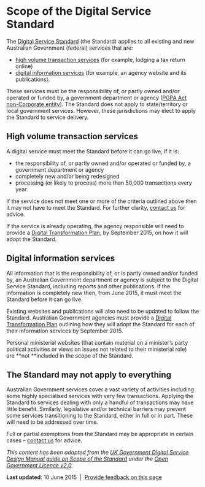 Scope of the Digital Service Standard
=====================================

The [Digital Service Standard](index.html) (the Standard) applies to all existing and new Australian Government (federal) services that are:

-   [high volume transaction services](../node/856.html#_High_volume_Ttransaction) (for example, lodging a tax return online) 
-   [digital information services](../node/856.html#_Digital_information_services) (for example, an agency website and its publications).

These services must be the responsibility of, or partly owned and/or operated or funded by, a government department or agency ([PGPA Act non-Corporate entity](http://www.finance.gov.au/resource-management/introduction/)). The Standard does not apply to state/territory or local government services. However, these jurisdictions may elect to apply the Standard to service delivery.

High volume transaction services
--------------------------------

A digital service must meet the Standard before it can go live, if it is:

-   the responsibility of, or partly owned and/or operated or funded by, a government department or agency
-   completely new and/or being redesigned
-   processing (or likely to process) more than 50,000 transactions every year.

If the service does not meet one or more of the criteria outlined above then it may not have to meet the Standard. For further clarity, [contact us](../contact-us.html) for advice.

If the service is already operating, the agency responsible will need to provide a [Digital Transformation Plan](../node/871.html), by September 2015, on how it will adopt the Standard.

Digital information services
----------------------------

All information that is the responsibility of, or is partly owned and/or funded by, an Australian Government department or agency is subject to the Digital Service Standard, including reports and other publications. If the information is completely new then, from June 2015, it must meet the Standard before it can go live.

Existing websites and publications will also need to be updated to follow the Standard. Australian Government agencies must provide a [Digital Transformation Plan](../node/871.html) outlining how they will adopt the Standard for each of their information services by September 2015.

Personal ministerial websites (that contain material on a minister’s party political activities or views on issues not related to their ministerial role) are **not **included in the scope of the Standard.

The Standard may not apply to everything
----------------------------------------

Australian Government services cover a vast variety of activities including some highly specialised services with very few transactions. Applying the Standard to services dealing with only a handful of transactions may have little benefit. Similarly, legislative and/or technical barriers may prevent some services transitioning to the Standard, either in full or in part. These will need to be addressed over time. 

Full or partial exemptions from the Standard may be appropriate in certain cases – [contact us](../contact-us.html) for advice.

*This content has been adapted from the *[*UK Government Digital Service Design Manual guide on Scope of the Standard*](https://www.gov.uk/service-manual/digital-by-default/scope-of-the-standard.html)* under the *[*Open Government Licence v2.0*](http://www.nationalarchives.gov.uk/doc/open-government-licence/version/2/)*.*

**Last updated**: 10 June 2015  |  [Provide feedback on this page](../feedback%3Furl_from=Scope.html)

